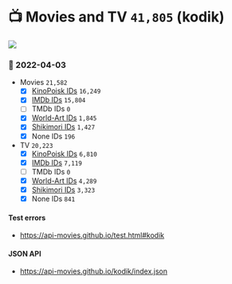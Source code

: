 # :tv: Movies and TV `41,805` (kodik)

<a href="https://API-Movies.github.io"><img src="https://API-Movies.github.io/banner.png?cache"></a>

### :date: 2022-04-03
- Movies `21,582`
  - [x] <a href="https://API-Movies.github.io/kodik/movie_kinopoisk_ids.json">KinoPoisk IDs</a> `16,249`
  - [x] <a href="https://API-Movies.github.io/kodik/movie_imdb_ids.json">IMDb IDs</a> `15,804`
  - [ ] TMDb IDs `0`
  - [x] <a href="https://API-Movies.github.io/kodik/movie_world_art_ids.json">World-Art IDs</a> `1,845`
  - [x] <a href="https://API-Movies.github.io/kodik/movie_shikimori_ids.json">Shikimori IDs</a> `1,427`
  - [x] None IDs `196`
- TV `20,223`
  - [x] <a href="https://API-Movies.github.io/kodik/tv_kinopoisk_ids.json">KinoPoisk IDs</a> `6,810`
  - [x] <a href="https://API-Movies.github.io/kodik/tv_imdb_ids.json">IMDb IDs</a> `7,119`
  - [ ] TMDb IDs `0`
  - [x] <a href="https://API-Movies.github.io/kodik/tv_world_art_ids.json">World-Art IDs</a> `4,289`
  - [x] <a href="https://API-Movies.github.io/kodik/tv_shikimori_ids.json">Shikimori IDs</a> `3,323`
  - [x] None IDs `841`
#### Test errors
- <a href='https://api-movies.github.io/test.html#kodik'>https://api-movies.github.io/test.html#kodik</a>
#### JSON API
- <a href='https://api-movies.github.io/kodik/index.json'>https://api-movies.github.io/kodik/index.json</a>
